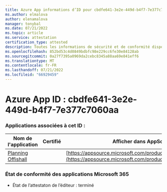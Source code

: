 ```yaml
---
title: Azure App informations d’ID pour cbdfe641-3e2e-449d-b4f7-7e377c7060aa
ms.author: elmalova
author: elenamalova
manager: tonybal
ms.date: 07/21/2022
ms.topic: article
ms.service: attestation
certification_type: attested
description: Toutes les informations de sécurité et de conformité disponibles pour cbdfe641-3e2e-449d-b4f7-7e377c7060aa.
ms.openlocfilehash: 852bd53c4d0849bdbfc98e229cc6fe30e84128ab
ms.sourcegitcommit: 0a27f7395a0969da2cebc8345a88aa69e841eff6
ms.translationtype: MT
ms.contentlocale: fr-FR
ms.lasthandoff: 07/21/2022
ms.locfileid: "66929459"
---
```

# <a name="azure-app-id-cbdfe641-3e2e-449d-b4f7-7e377c7060aa"></a>Azure App ID : cbdfe641-3e2e-449d-b4f7-7e377c7060aa


### <a name="apps-associated-with-this-id"></a>Applications associées à cet ID :
| **Nom de l'application** | **Certifié** | **Afficher dans AppSource** |
|--------------|---------------|-----------------------|
| [Planning Offishall](../forward/WA200004048.md) |  | [https://appsource.microsoft.com/product/office/WA200004048](https://appsource.microsoft.com/product/office/WA200004048) |

### <a name="microsoft-365-app-compliance-status"></a>État de conformité des applications Microsoft 365
- État de l’attestaton de l’éditeur : terminé
